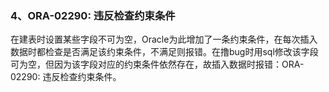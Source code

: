 ### 4、ORA-02290: 违反检查约束条件

在建表时设置某些字段不可为空，Oracle为此增加了一条约束条件，在每次插入数据时都检查是否满足该约束条件，不满足则报错。在撸bug时用sql修改该字段可为空，但因为该字段对应的约束条件依然存在，故插入数据时报错：ORA-02290: 违反检查约束条件。

